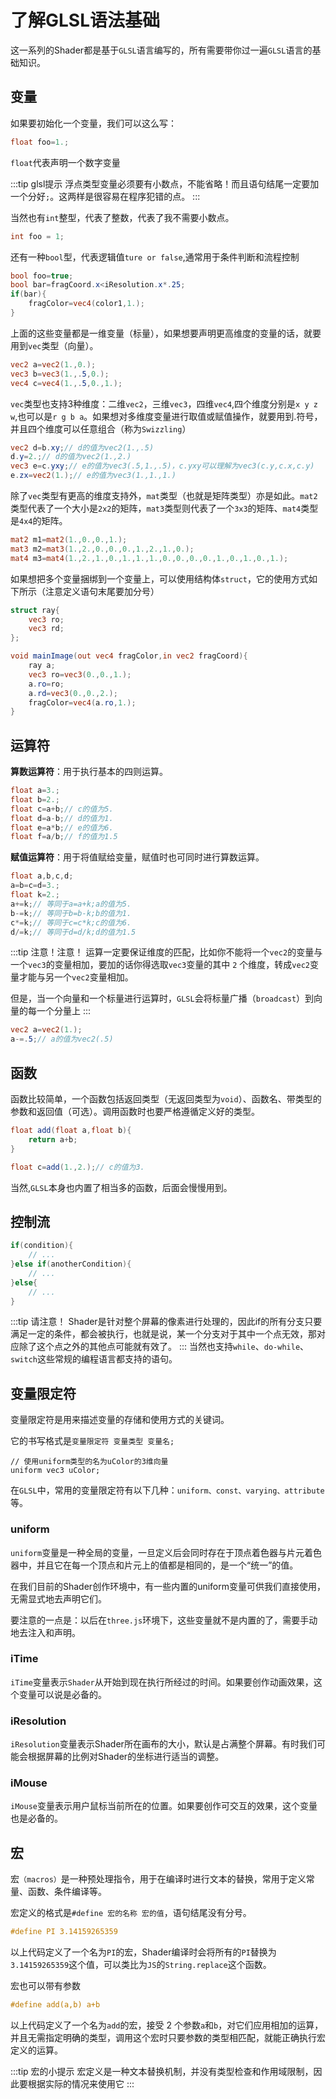 # 了解GLSL语法基础
这一系列的Shader都是基于`GLSL`语言编写的，所有需要带你过一遍`GLSL`语言的基础知识。

## 变量
如果要初始化一个变量，我们可以这么写：
```glsl
float foo=1.;
```
`float`代表声明一个数字变量

:::tip glsl提示
浮点类型变量必须要有小数点，不能省略！而且语句结尾一定要加一个分好`;`。这两样是很容易在程序犯错的点。
:::

当然也有`int`整型，代表了整数，代表了我不需要小数点。

```glsl
int foo = 1;
```
还有一种`bool`型，代表逻辑值`ture or false`,通常用于条件判断和流程控制

```glsl
bool foo=true;
bool bar=fragCoord.x<iResolution.x*.25;
if(bar){
    fragColor=vec4(color1,1.);
}
```
上面的这些变量都是一维变量（标量），如果想要声明更高维度的变量的话，就要用到`vec`类型（向量）。

```glsl
vec2 a=vec2(1.,0.);
vec3 b=vec3(1.,.5,0.);
vec4 c=vec4(1.,.5,0.,1.);
```
`vec`类型也支持3种维度：二维`vec2`，三维`vec3`，四维`vec4`,四个维度分别是`x y z w`,也可以是`r g b a`。如果想对多维度变量进行取值或赋值操作，就要用到.符号，并且四个维度可以任意组合（称为`Swizzling`）
```glsl
vec2 d=b.xy;// d的值为vec2(1.,.5)
d.y=2.;// d的值为vec2(1.,2.)
vec3 e=c.yxy;// e的值为vec3(.5,1.,.5)，c.yxy可以理解为vec3(c.y,c.x,c.y)
e.zx=vec2(1.);// e的值为vec3(1.,1.,1.)
```
除了`vec`类型有更高的维度支持外，`mat`类型（也就是矩阵类型）亦是如此。`mat2`类型代表了一个大小是`2x2`的矩阵，`mat3`类型则代表了一个`3x3`的矩阵、`mat4`类型是`4x4`的矩阵。

```glsl
mat2 m1=mat2(1.,0.,0.,1.);
mat3 m2=mat3(1.,2.,0.,0.,0.,1.,2.,1.,0.);
mat4 m3=mat4(1.,2.,1.,0.,1.,1.,1.,0.,0.,0.,0.,1.,0.,1.,0.,1.);
```
如果想把多个变量捆绑到一个变量上，可以使用结构体`struct`，它的使用方式如下所示（注意定义语句末尾要加分号）

```glsl
struct ray{
    vec3 ro;
    vec3 rd;
};

void mainImage(out vec4 fragColor,in vec2 fragCoord){
    ray a;
    vec3 ro=vec3(0.,0.,1.);
    a.ro=ro;
    a.rd=vec3(0.,0.,2.);
    fragColor=vec4(a.ro,1.);
}
```
## 运算符
**算数运算符**：用于执行基本的四则运算。
```glsl
float a=3.;
float b=2.;
float c=a+b;// c的值为5.
float d=a-b;// d的值为1.
float e=a*b;// e的值为6.
float f=a/b;// f的值为1.5
```

**赋值运算符**：用于将值赋给变量，赋值时也可同时进行算数运算。
```glsl
float a,b,c,d;
a=b=c=d=3.;
float k=2.;
a+=k;// 等同于a=a+k;a的值为5.
b-=k;// 等同于b=b-k;b的值为1.
c*=k;// 等同于c=c*k;c的值为6.
d/=k;// 等同于d=d/k;d的值为1.5
```
:::tip 注意！注意！
运算一定要保证维度的匹配，比如你不能将一个`vec2`的变量与一个`vec3`的变量相加，要加的话你得选取`vec3`变量的其中 `2` 个维度，转成`vec2`变量才能与另一个`vec2`变量相加。

但是，当一个向量和一个标量进行运算时，`GLSL`会将标量广播（`broadcast`）到向量的每一个分量上
:::

```glsl
vec2 a=vec2(1.);
a-=.5;// a的值为vec2(.5)
```

## 函数
函数比较简单，一个函数包括返回类型（无返回类型为`void`）、函数名、带类型的参数和返回值（可选）。调用函数时也要严格遵循定义好的类型。

```glsl
float add(float a,float b){
    return a+b;
}

float c=add(1.,2.);// c的值为3.
```
当然,`GLSL`本身也内置了相当多的函数，后面会慢慢用到。

## 控制流
```glsl
if(condition){
    // ...
}else if(anotherCondition){
    // ...
}else{
    // ...
}
```
:::tip 请注意！
Shader是针对整个屏幕的像素进行处理的，因此if的所有分支只要满足一定的条件，都会被执行，也就是说，某一个分支对于其中一个点无效，那对应除了这个点之外的其他点可能就有效了。
:::
当然也支持`while`、`do-while`、`switch`这些常规的编程语言都支持的语句。

## 变量限定符
变量限定符是用来描述变量的存储和使用方式的关键词。

它的书写格式是`变量限定符 变量类型 变量名;`

```
// 使用uniform类型的名为uColor的3维向量
uniform vec3 uColor;
```
在`GLSL`中，常用的变量限定符有以下几种：`uniform、const、varying、attribute`等。

### uniform
`uniform`变量是一种全局的变量，一旦定义后会同时存在于顶点着色器与片元着色器中，并且它在每一个顶点和片元上的值都是相同的，是一个“统一”的值。

在我们目前的Shader创作环境中，有一些内置的uniform变量可供我们直接使用，无需显式地去声明它们。

要注意的一点是：以后在`three.js`环境下，这些变量就不是内置的了，需要手动地去注入和声明。

### iTime
`iTime`变量表示`Shader`从开始到现在执行所经过的时间。如果要创作动画效果，这个变量可以说是必备的。

### iResolution
`iResolution`变量表示Shader所在画布的大小，默认是占满整个屏幕。有时我们可能会根据屏幕的比例对Shader的坐标进行适当的调整。

### iMouse
`iMouse`变量表示用户鼠标当前所在的位置。如果要创作可交互的效果，这个变量也是必备的。

## 宏
宏`（macros）`是一种预处理指令，用于在编译时进行文本的替换，常用于定义常量、函数、条件编译等。

宏定义的格式是`#define 宏的名称 宏的值`，语句结尾没有分号。

```glsl
#define PI 3.14159265359
```
以上代码定义了一个名为`PI`的宏，Shader编译时会将所有的`PI`替换为`3.14159265359`这个值，可以类比为`JS`的`String.replace`这个函数。

宏也可以带有参数

```glsl
#define add(a,b) a+b
```
以上代码定义了一个名为`add`的宏，接受 2 个参数`a`和`b`，对它们应用相加的运算，并且无需指定明确的类型，调用这个宏时只要参数的类型相匹配，就能正确执行宏定义的运算。

:::tip 宏的小提示
宏定义是一种文本替换机制，并没有类型检查和作用域限制，因此要根据实际的情况来使用它
:::
